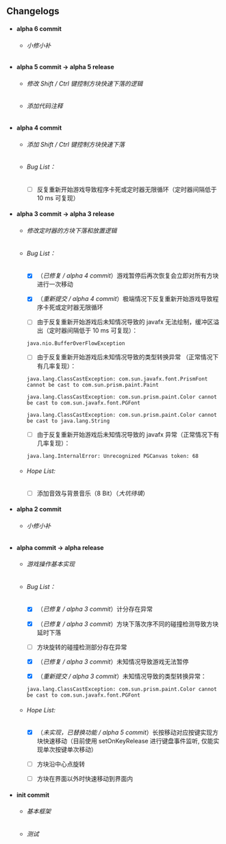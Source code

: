 ## Changelogs

* #### alpha 6 commit

    * ###### 小修小补

* #### alpha 5 commit -> alpha 5 release

    * ###### 修改 Shift / Ctrl 键控制方块快速下落的逻辑
    
    * ###### 添加代码注释

* #### alpha 4 commit

    * ###### 添加 Shift / Ctrl 键控制方块快速下落
    
    * ###### Bug List：
    
        - [ ] 反复重新开始游戏导致程序卡死或定时器无限循环（定时器间隔低于 10 ms 可复现）

* #### alpha 3 commit -> alpha 3 release

    * ###### 修改定时器的方块下落和放置逻辑
    
    * ###### Bug List：
    
        - [x] （_已修复 / alpha 4 commit_）游戏暂停后再次恢复会立即对所有方块进行一次移动
    
        - [x] （_重新提交 / alpha 4 commit_）极端情况下反复重新开始游戏导致程序卡死或定时器无限循环
    
        - [ ] 由于反复重新开始游戏后未知情况导致的 javafx 无法绘制，缓冲区溢出（定时器间隔低于 10 ms 可复现）：
        
        `java.nio.BufferOverFlowException`
        
        - [ ] 由于反复重新开始游戏后未知情况导致的类型转换异常 （正常情况下有几率复现）：
        
        `java.lang.ClassCastException: com.sun.javafx.font.PrismFont cannot be cast to com.sun.prism.paint.Paint`
        
        `java.lang.ClassCastException: com.sun.prism.paint.Color cannot be cast to com.sun.javafx.font.PGFont`
        
        `java.lang.ClassCastException: com.sun.prism.paint.Color cannot be cast to java.lang.String`
        
        - [ ] 由于反复重新开始游戏后未知情况导致的 javafx 异常（正常情况下有几率复现）：
        
        `java.lang.InternalError: Unrecognized PGCanvas token: 68`
        
    * ###### Hope List: 
    
        - [ ] 添加音效与背景音乐（8 Bit）（_大坑待填_）

* #### alpha 2 commit

    * ###### 小修小补

* #### alpha commit -> alpha release
    
    * ###### 游戏操作基本实现
    
    * ###### Bug List：
    
        - [x] （_已修复 / alpha 3 commit_）计分存在异常
        
        - [x] （_已修复 / alpha 3 commit_）方块下落次序不同的碰撞检测导致方块延时下落
        
        - [ ] 方块旋转的碰撞检测部分存在异常
        
        - [x] （_已修复 / alpha 3 commit_）未知情况导致游戏无法暂停
        
        - [x] （_重新提交 / alpha 3 commit_）未知情况导致的类型转换异常：
        
        `java.lang.ClassCastException: com.sun.prism.paint.Color cannot be cast to com.sun.javafx.font.PGFont`
        
    * ###### Hope List: 
    
        - [x] （_未实现，已替换功能 / alpha 5 commit_）长按移动对应按键实现方块快速移动（目前使用 setOnKeyRelease 进行键盘事件监听, 仅能实现单次按键单次移动）
        
        - [ ] 方块沿中心点旋转
        
        - [ ] 方块在界面以外时快速移动到界面内

* #### init commit

    * ###### 基本框架
    
    * ###### 测试
